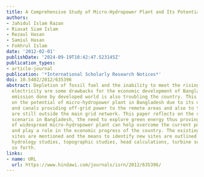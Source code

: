 ```yaml
---
title: A Comprehensive Study of Micro-Hydropower Plant and Its Potential in Bangladesh
authors:
- Jahidul Islam Razan
- Riasat Siam Islam
- Rezaul Hasan
- Samiul Hasan
- Fokhrul Islam
date: '2012-02-01'
publishDate: '2024-09-19T10:42:47.523145Z'
publication_types:
- article-journal
publication: '*International Scholarly Research Notices*'
doi: 10.5402/2012/635396
abstract: Depletion of fossil fuel and the inability to meet the rising demand of
  electricity are some drawbacks for the economic development of Bangladesh. Carbon
  emission done by developed world is also troubling the country. This paper focuses
  on the potential of micro-hydropower plant in Bangladesh due to its numerous rivers
  and canals providing off-grid power to the remote areas and also to the areas that
  are still outside the main grid network. This paper reflects on the current energy
  scenario in Bangladesh, the need to explore green energy thus proving how the establishment
  of widespread micro-hydropower plant can help overcome the current power crisis
  and play a role in the economic progress of the country. The existing potential
  sites are mentioned and the means to identify new sites are outlined by performing
  hydrology studies, topographic studies, head calculations, turbine selection, and
  so forth.
links:
- name: URL
  url: https://www.hindawi.com/journals/isrn/2012/635396/
---
```

